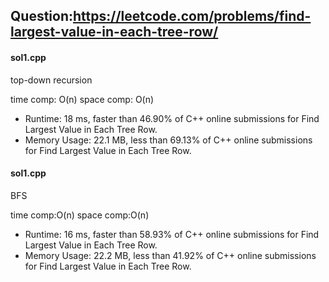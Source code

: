 ## Question:https://leetcode.com/problems/find-largest-value-in-each-tree-row/

#### sol1.cpp
top-down recursion

time comp: O(n)
space comp: O(n)

* Runtime: 18 ms, faster than 46.90% of C++ online submissions for Find Largest Value in Each Tree Row.
* Memory Usage: 22.1 MB, less than 69.13% of C++ online submissions for Find Largest Value in Each Tree Row.

#### sol1.cpp
BFS

time comp:O(n)
space comp:O(n)

* Runtime: 16 ms, faster than 58.93% of C++ online submissions for Find Largest Value in Each Tree Row.
* Memory Usage: 22.2 MB, less than 41.92% of C++ online submissions for Find Largest Value in Each Tree Row.
